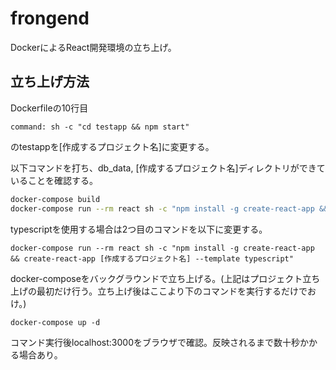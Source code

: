 # frongend

DockerによるReact開発環境の立ち上げ。

## 立ち上げ方法

Dockerfileの10行目<br>

`command: sh -c "cd testapp && npm start"`

のtestappを[作成するプロジェクト名]に変更する。

以下コマンドを打ち、db_data, [作成するプロジェクト名]ディレクトリができていることを確認する。

```bash
docker-compose build
docker-compose run --rm react sh -c "npm install -g create-react-app && create-react-app [作成するプロジェクト名]"
```

typescriptを使用する場合は2つ目のコマンドを以下に変更する。

`docker-compose run --rm react sh -c "npm install -g create-react-app && create-react-app [作成するプロジェクト名] --template typescript"`

docker-composeをバックグラウンドで立ち上げる。(上記はプロジェクト立ち上げの最初だけ行う。立ち上げ後はここより下のコマンドを実行するだけでおけ。)

`docker-compose up -d`

コマンド実行後localhost:3000をブラウザで確認。反映されるまで数十秒かかる場合あり。